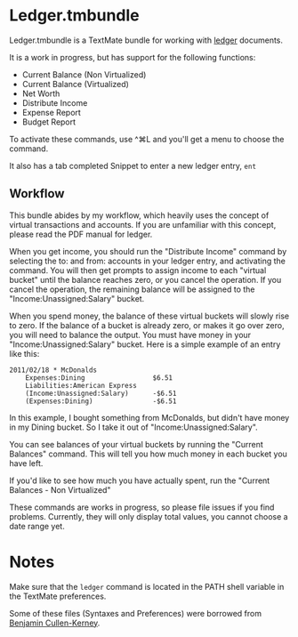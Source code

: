 # Ledger.tmbundle

Ledger.tmbundle is a TextMate bundle for working with [ledger](https://github.com/jwiegley/ledger) documents.

It is a work in progress, but has support for the following functions:

 - Current Balance (Non Virtualized)
 - Current Balance (Virtualized)
 - Net Worth
 - Distribute Income
 - Expense Report
 - Budget Report

To activate these commands, use ^⌘L and you'll get a menu to choose the command.

It also has a tab completed Snippet to enter a new ledger entry, `ent`

## Workflow

This bundle abides by my workflow, which heavily uses the concept of virtual transactions and accounts. If you are unfamiliar with this concept, please read the PDF manual for ledger.

When you get income, you should run the "Distribute Income" command by selecting the to: and from: accounts in your ledger entry, and activating the command. You will then get prompts to assign income to each "virtual bucket" until the balance reaches zero, or you cancel the operation. If you cancel the operation, the remaining balance will be assigned to the "Income:Unassigned:Salary" bucket.

When you spend money, the balance of these virtual buckets will slowly rise to zero. If the balance of a bucket is already zero, or makes it go over zero, you will need to balance the output. You must have money in your "Income:Unassigned:Salary" bucket. Here is a simple example of an entry like this:

	2011/02/18 * McDonalds
		Expenses:Dining					$6.51
		Liabilities:American Express
		(Income:Unassigned:Salary)		-$6.51
		(Expenses:Dining)				-$6.51

In this example, I bought something from McDonalds, but didn't have money in my Dining bucket. So I take it out of "Income:Unassigned:Salary".

You can see balances of your virtual buckets by running the "Current Balances" command. This will tell you how much money in each bucket you have left.

If you'd like to see how much you have actually spent, run the "Current Balances - Non Virtualized"

These commands are works in progress, so please file issues if you find problems. Currently, they will only display total values, you cannot choose a date range yet.

# Notes

Make sure that the `ledger` command is located in the PATH shell variable in the TextMate preferences.

Some of these files (Syntaxes and Preferences) were borrowed from [Benjamin Cullen-Kerney](https://github.com/bak/Ledger.tmbundle).